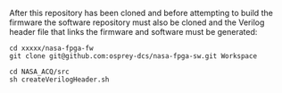After this repository has been cloned and before attempting to build the firmware the software repository must also be cloned and the Verilog header file that links the firmware and software must be generated:

    cd xxxxx/nasa-fpga-fw
    git clone git@github.com:osprey-dcs/nasa-fpga-sw.git Workspace

    cd NASA_ACQ/src
    sh createVerilogHeader.sh
